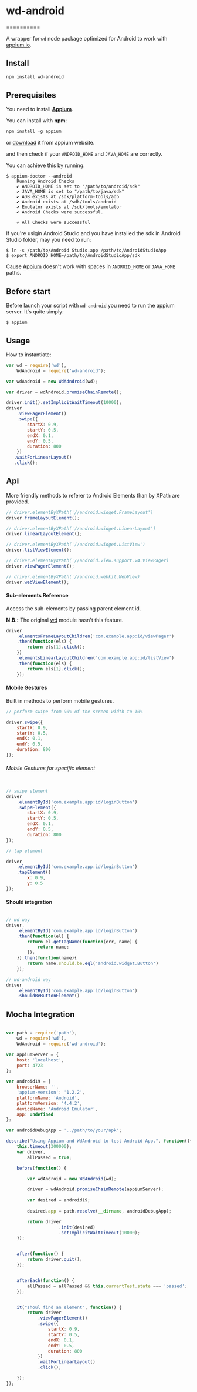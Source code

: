 # wd-android
==========

A wrapper for `wd` node package optimized for Android to work with [appium.io](http://appium.io).

## Install

```js
npm install wd-android
```

## Prerequisites
You need to install [**Appium**](http://appium.io).

You can install with **npm**:

```js
npm install -g appium
```

or [download](http://appium.io) it from appium website.


and then check if your `ANDROID_HOME` and `JAVA_HOME` are correctly.


You can achieve this by running:

```
$ appium-doctor --android
	Running Android Checks
	✔ ANDROID_HOME is set to "/path/to/android/sdk"
	✔ JAVA_HOME is set to "/path/to/java/sdk"
	✔ ADB exists at /sdk/platform-tools/adb
	✔ Android exists at /sdk/tools/android
	✔ Emulator exists at /sdk/tools/emulator
	✔ Android Checks were successful.

	✔ All Checks were successful
```

If you're usigin Android Studio and you have installed the sdk in Android Studio folder, may you need to run:

```
$ ln -s /path/to/Android Studio.app /path/to/AndroidStudioApp
$ export ANDROID_HOME=/path/to/AndroidStudioApp/sdk
```

Cause [Appium](http://appium.io) doesn't work with spaces in `ANDROID_HOME` or `JAVA_HOME` paths.

## Before start

Before launch your script with ```wd-android``` you need to run the appium server.
It's quite simply:

```
$ appium
```


## Usage


How to instantiate:

```js
var wd = require('wd'),	
	WdAndroid = require('wd-android');

var wdAndroid = new WdAdndroid(wd);

var driver = wdAndroid.promiseChainRemote();

driver.init().setImplicitWaitTimeout(10000);
driver
	.viewPagerElement()
	.swipe({
		startX: 0.9,
		startY: 0.5,
		endX: 0.1,
		endY: 0.5,
		duration: 800
	})
   .waitForLinearLayout()
   .click();
```


## Api 

More friendly methods to referer to Android Elements than by XPath are provided.

```js
// driver.elementByXPath('//android.widget.FrameLayout')
driver.frameLayoutElement();

// driver.elementByXPath('//android.widget.LinearLayout')
driver.linearLayoutElement();

// driver.elementByXPath('//android.widget.ListView')
driver.listViewElement();

// driver.elementByXPath('//android.view.support.v4.ViewPager)
driver.viewPagerElement();

// driver.elementByXPath('//android.webkit.WebView)
driver.webViewElement();
```

#### Sub-elements Reference

Access the sub-elements by passing parent element id.

**N.B.:** The original [wd](https://github.com/admc/wd) module hasn't this feature.

```js
driver
	.elementsFrameLayoutChildren('com.example.app:id/viewPager')
	.then(function(els) {
		return els[1].click();
	})
	.elementsLinearLayoutChildren('com.example.app:id/listView')
	.then(function(els) {
		return els[1].click();
	});
```

#### Mobile Gestures
Built in methods to perform mobile gestures.

```js
// perform swipe from 90% of the screen width to 10%

driver.swipe({
	startX: 0.9,
	startY: 0.5,
	endX: 0.1,
	endY: 0.5,
	duration: 800
});
```

###### Mobile Gestures for specific element

```js

// swipe element
driver
	.elementById('com.example.app:id/loginButton')
	.swipeElement({
		startX: 0.9,
		startY: 0.5,
		endX: 0.1,
		endY: 0.5,
		duration: 800
});

// tap element

driver
	.elementById('com.example.app:id/loginButton')
	.tapElement({
		x: 0.9,
		y: 0.5
});


```


#### Should integration

```js

// wd way
driver.
	.elementById('com.example.app:id/loginButton')
	.then(function(el) {
		return el.getTagName(function(err, name) {
			return name;
		});
	}).then(function(name){
		return name.should.be.eql('android.widget.Button')
	});

// wd-android way
driver
	.elementById('com.example.app:id/loginButton')
	.shouldBeButtonElement()
```

## Mocha Integration

```js

var path = require('path'),
	wd = require('wd'),
	WdAndroid = require('wd-android');

var appiumServer = {
    host: 'localhost',
    port: 4723
};

var android19 = {
    browserName: '',
    'appium-version': '1.2.2',
    platformName: 'Android',
    platformVersion: '4.4.2',
    deviceName: 'Android Emulator',
    app: undefined
};

var androidDebugApp = '../path/to/your/apk';

describe("Using Appium and WdAndroid to test Android App.", function(){
	this.timeout(300000);
    var driver,
   		allPassed = true;

    before(function() {

        var wdAndroid = new WdAndroid(wd);

        driver = wdAndroid.promiseChainRemote(appiumServer);
        
        var desired = android19;
        
        desired.app = path.resolve(__dirname, androidDebugApp);

        return driver
        			.init(desired)
        			.setImplicitWaitTimeout(10000);
    });


    after(function() {
        return driver.quit();
    });


    afterEach(function() {
        allPassed = allPassed && this.currentTest.state === 'passed';
    });


    it("shoul find an element", function() {
        return driver
            .viewPagerElement()
            .swipe({
                startX: 0.9,
                startY: 0.5,
                endX: 0.1,
                endY: 0.5,
                duration: 800
            })
            .waitForLinearLayout()
            .click();

    });
});
```



